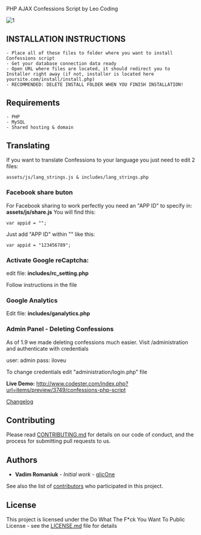 PHP AJAX Confessions Script by Leo Coding

![1](https://i.imgur.com/a2f40cc.png)


## INSTALLATION INSTRUCTIONS

```
- Place all of these files to folder where you want to install​ Confessions script
- Get your database connection data ready ​
- Open URL where files are located, it should redirect you to Installer right away (if not, installer is located here yoursite.com/install/install.php)​
- RECOMMENDED: DELETE INSTALL FOLDER WHEN YOU FINISH INSTALLATION!​​
```

## Requirements

```
- PHP
- MySQL
- Shared hosting & domain​
```

## Translating

If you want to translate Confessions to your language you just need to edit 2 files:

```
assets/js/lang_strings.js​ & includes/lang_strings.php​
```

### Facebook share buton

For Facebook sharing to work perfectly you need an "APP ID" to specify in: **assets/js/share.js**
You will find this:

```
var appid = "";
```

Just add "APP ID" within "" like this:

```
var appid = "123456789";
```

### Activate Google reCaptcha: 

edit file: **includes/rc_setting.php**

Follow instructions in the file

### Google Analytics 

Edit file: **includes/ganalytics.php**

### Admin Panel - Deleting Confessions

As of 1.9 we made deleting confessions much easier.
Visit /administration
and authenticate with credentials 

user: admin
pass: iloveu

To change credentials edit "administration/login.php" file

**Live Demo:** http://www.codester.com/index.php?url=items/preview/3749/confessions-php-script

[Changelog](https://github.com/RomaniukVadim/confessions_script/blob/master/CHANGELOG.txt)

## Contributing

Please read [CONTRIBUTING.md](CONTRIBUTING.md) for details on our code of conduct, and the process for submitting pull requests to us.

## Authors

* **Vadim Romaniuk** - *Initial work* - [glicOne](https://github.com/RomaniukVadim)

See also the list of [contributors](https://github.com/RomaniukVadim/confessions_script/contributors) who participated in this project.

## License

This project is licensed under the Do What The F*ck You Want To Public License - see the [LICENSE.md](LICENSE.md) file for details